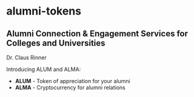 # alumni-tokens
## Alumni Connection & Engagement Services for Colleges and Universities
Dr. Claus Rinner

Introducing ALUM and ALMA: 

- **ALUM** - Token of appreciation for your alumni
- **ALMA** - Cryptocurrency for alumni relations

